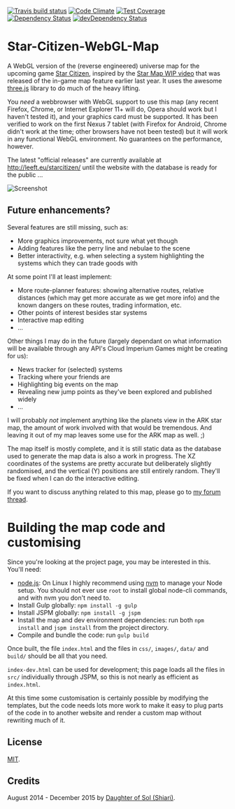 [![Travis build status](http://img.shields.io/travis/Leeft/starcitizen-webgl-map.svg?style=flat)](https://travis-ci.org/Leeft/starcitizen-webgl-map)
[![Code Climate](https://codeclimate.com/github/Leeft/starcitizen-webgl-map/badges/gpa.svg)](https://codeclimate.com/github/Leeft/starcitizen-webgl-map)
[![Test Coverage](https://codeclimate.com/github/Leeft/starcitizen-webgl-map/badges/coverage.svg)](https://codeclimate.com/github/Leeft/starcitizen-webgl-map)
[![Dependency Status](https://david-dm.org/Leeft/starcitizen-webgl-map.svg)](https://david-dm.org/Leeft/starcitizen-webgl-map)
[![devDependency Status](https://david-dm.org/Leeft/starcitizen-webgl-map/dev-status.svg)](https://david-dm.org/Leeft/starcitizen-webgl-map#info=devDependencies)

# Star-Citizen-WebGL-Map

A WebGL version of the (reverse engineered) universe map for the upcoming game
[Star Citizen](https://robertsspaceindustries.com/about-the-game), inspired by
the [Star Map WIP video](https://robertsspaceindustries.com/comm-link/engineering/13109-Star-Map-Demo)
that was released of the in-game map feature earlier last year. It uses the
awesome [three.js](http://threejs.org/) library to do much of the heavy lifting.

You *need* a webbrowser with WebGL support to use this map (any recent Firefox,
Chrome, or Internet Explorer 11+ will do, Opera should work but I haven't
tested it), and your graphics card must be supported. It has been verified to
work on the first Nexus 7 tablet (with Firefox for Android, Chrome didn't work
at the time; other browsers have not been tested) but it will work in any
functional WebGL environment. No guarantees on the performance, however.

The latest "official releases" are currently available at
http://leeft.eu/starcitizen/ until the website with the database is ready for
the public ...

![Screenshot](http://the-verse.info/assets/images/webglmap-22b5815f4130d66dd569f8f61a951e80.png)

## Future enhancements?

Several features are still missing, such as:

* More graphics improvements, not sure what yet though
* Adding features like the perry line and nebulae to the scene
* Better interactivity, e.g. when selecting a system highlighting the systems
which they can trade goods with

At some point I'll at least implement:

* More route-planner features: showing alternative routes, relative distances
(which may get more accurate as we get more info) and the known dangers on these
routes, trading information, etc.
* Other points of interest besides star systems
* Interactive map editing
* ...

Other things I may do in the future (largely dependant on what information
will be available through any API's Cloud Imperium Games might be creating for us):

* News tracker for (selected) systems
* Tracking where your friends are
* Highlighting big events on the map
* Revealing new jump points as they've been explored and published widely
* ...

I will probably *not* implement anything like the planets view in the ARK star map,
the amount of work involved with that would be tremendous. And leaving it out of my
map leaves some use for the ARK map as well. ;)

The map itself is mostly complete, and it is still static data as the database
used to generate the map data is also a work in progress. The XZ coordinates of
the systems are pretty accurate but deliberately slightly randomised, and the
vertical (Y) positions are still entirely random. They'll be fixed when I can
do the interactive editing.

If you want to discuss anything related to this map, please go to
[my forum thread](https://forums.robertsspaceindustries.com/discussion/54931/browser-based-3d-system-map).

# Building the map code and customising

Since you're looking at the project page, you may be interested in this. You'll need:

* [node.js](http://nodejs.org/): On Linux I highly recommend using
[nvm](https://github.com/creationix/nvm) to manage your Node setup. You should not
ever use `root` to install global node-cli commands, and with nvm you don't need to.
* Install Gulp globally: `npm install -g gulp`
* Install JSPM globally: `npm install -g jspm`
* Install the map and dev environment dependencies: run both `npm install` and `jspm install`
from the project directory.
* Compile and bundle the code: run `gulp build`

Once built, the file `index.html` and the files in `css/`, `images/`, `data/` and `build/`
should be all that you need.

`index-dev.html` can be used for development; this page loads all the files in `src/`
individually through JSPM, so this is not nearly as efficient as `index.html`.

At this time some customisation is certainly possible by modifying the templates,
but the code needs lots more work to make it easy to plug parts of the code in to
another website and render a custom map without rewriting much of it.

## License

[MIT](https://raw.githubusercontent.com/Leeft/Star-Citizen-WebGL-Map/master/LICENSE).

## Credits

August 2014 - December 2015 by [Daughter of Sol (Shiari)](https://forums.robertsspaceindustries.com/profile/51803/Shiari).
